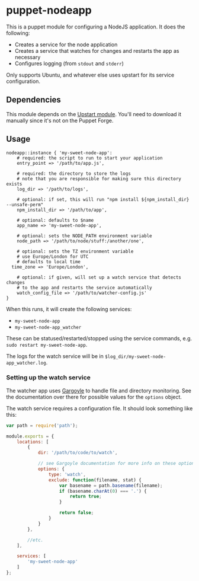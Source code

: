 # puppet-nodeapp
This is a puppet module for configuring a NodeJS application. It does the following:

* Creates a service for the node application
* Creates a service that watches for changes and restarts the app as necessary
* Configures logging (from `stdout` and `stderr`)

Only supports Ubuntu, and whatever else uses upstart for its service configuration.

## Dependencies
This module depends on the [Upstart module](https://github.com/bison/puppet-upstart). You'll need
to download it manually since it's not on the Puppet Forge.

## Usage
```puppet
nodeapp::instance { 'my-sweet-node-app':
	# required: the script to run to start your application
	entry_point => '/path/to/app.js',

	# required: the directory to store the logs
	# note that you are responsible for making sure this directory exists
	log_dir => '/path/to/logs',

	# optional: if set, this will run "npm install ${npm_install_dir} --unsafe-perm"
	npm_install_dir => '/path/to/app',

	# optional: defaults to $name
	app_name => 'my-sweet-node-app',

	# optional: sets the NODE_PATH environment variable
	node_path => '/path/to/node/stuff:/another/one',

	# optional: sets the TZ environment variable
	# use Europe/London for UTC
	# defaults to local time
  time_zone => 'Europe/London',

	# optional: if given, will set up a watch service that detects changes
	# to the app and restarts the service automatically
	watch_config_file => '/path/to/watcher-config.js'
}
```

When this runs, it will create the following services:

* `my-sweet-node-app`
* `my-sweet-node-app_watcher`

These can be statused/restarted/stopped using the service commands, e.g.
`sudo restart my-sweet-node-app`.

The logs for the watch service will be in `$log_dir/my-sweet-node-app_watcher.log`.

### Setting up the watch service
The watcher app uses [Gargoyle](https://github.com/tmont/gargoyle) to handle
file and directory monitoring. See the documentation over there for possible
values for the `options` object.

The watch service requires a configuration file. It should look something like this:

```javascript
var path = require('path');

module.exports = {
	locations: [
		{
			dir: '/path/to/code/to/watch',

			// see Gargoyle documentation for more info on these options
			options: {
				type: 'watch',
				exclude: function(filename, stat) {
					var basename = path.basename(filename);
					if (basename.charAt(0) === '.') {
						return true;
					}

					return false;
				}
			}
		},

		//etc.
	],

	services: [
		'my-sweet-node-app'
	]
};
```

